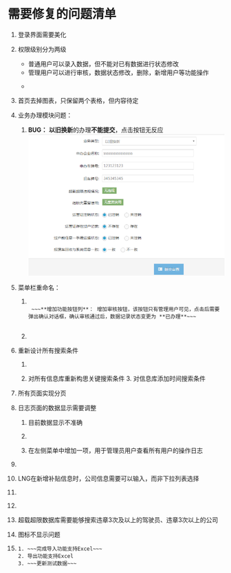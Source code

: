 ﻿# 需要修复的问题清单


1. 登录界面需要美化
2. 权限级别分为两级
    - 普通用户可以录入数据，但不能对已有数据进行状态修改
	- 管理用户可以进行审核，数据状态修改，删除，新增用户等功能操作
	- ~~~实现权限管理与验证~~~
	
3. 首页去掉图表，只保留两个表格，但内容待定
4. 业务办理模块问题：
	1. **BUG：** **以旧换新**的办理**不能提交**，点击按钮无反应
	![](https://github.com/jaapyang/Images/blob/master/gyt/20170816004923.png)
	
5. 菜单栏重命名：
	1. ~~~港运通办理信息数据库 -> 港运通办理台账~~~
	
	    ~~~**增加功能按钮列**： 增加审核按钮，该按钮只有管理用户可见，点击后需要弹出确认对话框，确认审核通过后，数据记录状态变更为 **已办理**~~~
	
	2. ~~~超载超限整改信息数据库 -> 超载超限已整改数据库~~~
	
6. 重新设计所有搜索条件
	1. ~~~将所有下拉列表框更改为文本输入框，并支持关键字搜索~~~
	2. 对所有信息库重新构思关键搜索条件
        3. 对信息库添加时间搜索条件
	
7. 所有页面实现分页
8. 日志页面的数据显示需要调整
	1. 目前数据显示不准确
	2. ~~~只显示当前用户的操作日志~~~
	3. 在左侧菜单中增加一项，用于管理员用户查看所有用户的操作日志
	
9. ~~~所有改变状态的操作按钮都需要弹出提示对话框，提示用户即将进行的操作，并进行确认。防止用户误点按钮，造成数据错误(**请参考 5.1**)~~~
10. LNG在新增补贴信息时，公司信息需要可以输入，而非下拉列表选择
11. ~~~LNG列表中，增加状态变更功能（将 **未补贴** 记录变更为 **已补贴** 状态）~~~
12. ~~~退出登录时，界面不够友好。退出登录后，应跳转至登录页面.~~~
13. 超载超限数据库需要能够搜索违章3次及以上的驾驶员、违章3次以上的公司
14. 图标不显示问题
15. ~~~最好能将导入导出的文档格式由csv改为excel(Paul)~~~
    1. ~~~完成导入功能支持Excel~~~
	2. 导出功能支持Excel
	3. ~~~更新测试数据~~~
